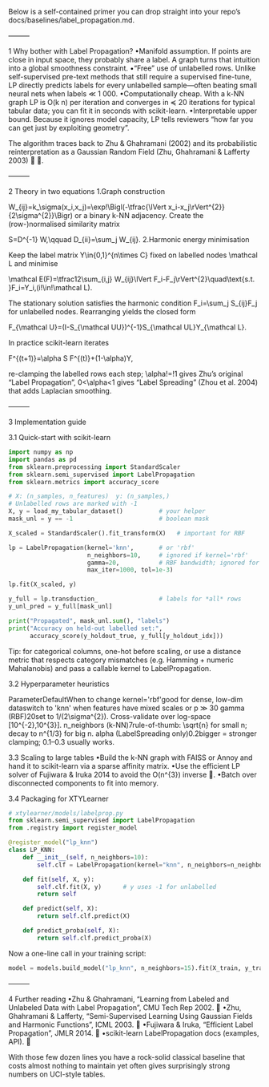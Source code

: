 Below is a self-contained primer you can drop straight into your repo’s docs/baselines/label_propagation.md.

———

1  Why bother with Label Propagation?
•Manifold assumption. If points are close in input space, they probably share a label. A graph turns that intuition into a global smoothness constraint.
•“Free” use of unlabelled rows. Unlike self-supervised pre-text methods that still require a supervised fine-tune, LP directly predicts labels for every unlabelled sample—often beating small neural nets when labels ≪ 1 000.
•Computationally cheap. With a k-NN graph LP is O(k n) per iteration and converges in ≼ 20 iterations for typical tabular data; you can fit it in seconds with scikit-learn.
•Interpretable upper bound. Because it ignores model capacity, LP tells reviewers “how far you can get just by exploiting geometry”.

The algorithm traces back to Zhu & Ghahramani (2002) and its probabilistic reinterpretation as a Gaussian Random Field (Zhu, Ghahramani & Lafferty 2003)  👤 👤.

———

2  Theory in two equations
1.Graph construction

W_{ij}=k_\sigma(x_i,x_j)=\exp\!\Bigl(-\tfrac{\lVert x_i-x_j\rVert^{2}}{2\sigma^{2}}\Bigr)
or a binary k-NN adjacency.
Create the (row-)normalised similarity matrix

S=D^{-1} W,\qquad D_{ii}=\sum_j W_{ij}.
2.Harmonic energy minimisation

Keep the label matrix Y\in\{0,1\}^{n\times C} fixed on labelled nodes \mathcal L and minimise

\mathcal E(F)=\tfrac12\sum_{i,j} W_{ij}\lVert F_i-F_j\rVert^{2}\quad\text{s.t. }F_i=Y_i\,(i\!\in\!\mathcal L).

The stationary solution satisfies the harmonic condition F_i=\sum_j S_{ij}F_j for unlabelled nodes. Rearranging yields the closed form

F_{\mathcal U}=(I-S_{\mathcal UU})^{-1}S_{\mathcal UL}Y_{\mathcal L}.

In practice scikit-learn iterates

F^{(t+1)}=\alpha S F^{(t)}+(1-\alpha)Y,

re-clamping the labelled rows each step; \alpha\!=\!1 gives Zhu’s original “Label Propagation”, 0<\alpha<1 gives “Label Spreading” (Zhou et al. 2004) that adds Laplacian smoothing.

———

3  Implementation guide

3.1 Quick-start with scikit-learn

```python
import numpy as np
import pandas as pd
from sklearn.preprocessing import StandardScaler
from sklearn.semi_supervised import LabelPropagation
from sklearn.metrics import accuracy_score

# X: (n_samples, n_features)  y: (n_samples,)
# Unlabelled rows are marked with -1
X, y = load_my_tabular_dataset()          # your helper
mask_unl = y == -1                        # boolean mask

X_scaled = StandardScaler().fit_transform(X)   # important for RBF

lp = LabelPropagation(kernel='knn',       # or 'rbf'
                      n_neighbors=10,     # ignored if kernel='rbf'
                      gamma=20,           # RBF bandwidth; ignored for knn
                      max_iter=1000, tol=1e-3)

lp.fit(X_scaled, y)

y_full = lp.transduction_                 # labels for *all* rows
y_unl_pred = y_full[mask_unl]

print("Propagated", mask_unl.sum(), "labels")
print("Accuracy on held-out labelled set:",
      accuracy_score(y_holdout_true, y_full[y_holdout_idx]))
```

Tip: for categorical columns, one-hot before scaling, or use a distance metric that respects category mismatches (e.g. Hamming + numeric Mahalanobis) and pass a callable kernel to LabelPropagation.

3.2 Hyperparameter heuristics

ParameterDefaultWhen to change
kernel='rbf'good for dense, low-dim dataswitch to 'knn' when features have mixed scales or p ≫ 30
gamma (RBF)20set to 1/(2\sigma^{2}). Cross-validate over log-space  [10^{-2},10^{3}].
n_neighbors (k-NN)7rule-of-thumb: \sqrt{n} for small n; decay to n^{1/3} for big n.
alpha (LabelSpreading only)0.2bigger = stronger clamping; 0.1–0.3 usually works.

3.3 Scaling to large tables
•Build the k-NN graph with FAISS or Annoy and hand it to scikit-learn via a sparse affinity matrix.
•Use the efficient LP solver of Fujiwara & Iruka 2014 to avoid the O(n^{3}) inverse  👤.
•Batch over disconnected components to fit into memory.

3.4 Packaging for XTYLearner

```python
# xtylearner/models/labelprop.py
from sklearn.semi_supervised import LabelPropagation
from .registry import register_model

@register_model("lp_knn")
class LP_KNN:
    def __init__(self, n_neighbors=10):
        self.clf = LabelPropagation(kernel="knn", n_neighbors=n_neighbors)

    def fit(self, X, y):
        self.clf.fit(X, y)      # y uses -1 for unlabelled
        return self

    def predict(self, X):
        return self.clf.predict(X)

    def predict_proba(self, X):
        return self.clf.predict_proba(X)
```

Now a one-line call in your training script:

```python
model = models.build_model("lp_knn", n_neighbors=15).fit(X_train, y_train)
```

———

4  Further reading
•Zhu & Ghahramani, “Learning from Labeled and Unlabeled Data with Label Propagation”, CMU Tech Rep 2002.  👤
•Zhu, Ghahramani & Lafferty, “Semi-Supervised Learning Using Gaussian Fields and Harmonic Functions”, ICML 2003.  👤
•Fujiwara & Iruka, “Efficient Label Propagation”, JMLR 2014.  👤
•scikit-learn LabelPropagation docs (examples, API).  👤

With those few dozen lines you have a rock-solid classical baseline that costs almost nothing to maintain yet often gives surprisingly strong numbers on UCI-style tables.
